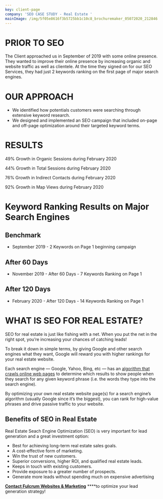```yaml
---
key: client-page
company: 'SEO CASE STUDY - Real Estate '
mainImage: /img/5f05e8616f3b5725bb1c10c8_brochuremaker_05072020_212846.png
---
```

# PRIOR TO SEO

The Client approached us in September of 2019 with some online presence. They wanted to improve their online presence by increasing organic and website traffic as well as clientele. At the time they signed on for our SEO Services, they had just 2 keywords ranking on the first page of major search engines.

# OUR APPROACH

* We identified how potentials customers were searching through extensive keyword research.
* We designed and implemented an SEO campaign that included on-page and off-page optimization around their targeted keyword terms.

# RESULTS

49% Growth in Organic Sessions during February 2020

44% Growth in Total Sessions during February 2020

76% Growth in Indirect Contacts during February 2020

92% Growth in Map Views during February 2020

# Keyword Ranking Results on Major Search Engines

## Benchmark

* September 2019 - 2 Keywords on Page 1 beginning campaign

## After 60 Days

* November 2019 - After 60 Days - 7 Keywords Ranking on Page 1 

## After 120 Days

* February 2020 - After 120 Days - 14 Keywords Ranking on Page 1

# WHAT IS SEO FOR REAL ESTATE?

SEO for real estate is just like fishing with a net. When you put the net in the right spot, you’re increasing your chances of catching leads!

To break it down in simple terms, by giving Google and other search engines what they want, Google will reward you with higher rankings for your real estate website.

Each search engine — Google, Yahoo, Bing, etc — has an [algorithm that crawls online web pages](https://www.google.com/search/howsearchworks/crawling-indexing/) to determine which results to show people when they search for any given keyword phrase (i.e. the words they type into the search engine).

By optimizing your own real estate website page(s) for a search engine’s algorithm (usually Google since it’s the biggest), you can rank for high-value phrases and drive passive traffic to your website.

## Benefits of SEO in Real Estate

Real Estate Seach Engine Optimization (SEO) is very important for lead generation and a great investment option: 

* Best for achieving long-term real estate sales goals. 
* A cost-effective form of marketing. 
* Win the trust of new customers. 
* Superior conversions, higher ROI, and qualified real estate leads. 
* Keeps in touch with existing customers. 
* Provide exposure to a greater number of prospects. 
* Generate more leads without spending much on expensive advertising 



[**Contact Fulcrum Websites & Marketing**](https://fulcrumwebsites.com/) ****to optimize your lead generation strategy!

